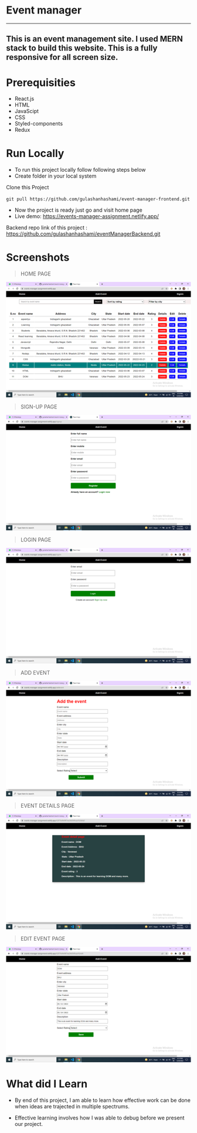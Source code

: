 # Event manager

---

## This is an event management site. I used MERN stack to build this website. This is a fully responsive for all screen size.


# Prerequisities

- React.js
- HTML
- JavaScipt
- CSS 
- Styled-components
- Redux

# Run Locally

- To run this project locally follow following steps below
- Create folder in your local system

Clone this Project

`git pull https://github.com/gulashanhashami/event-manager-frontend.git`

- Now the project is ready just go and visit home page
- Live demo: https://events-manager-assignment.netlify.app/

Backend repo link of this project : https://github.com/gulashanhashami/eventManagerBackend.git

# Screenshots

> HOME PAGE

![homepage](./Images/image3.png)

> SIGN-UP PAGE

![signuppage](./Images/image1.png)


> LOGIN PAGE

![loginpage](./Images/image2.png)


> ADD EVENT

![productpage](./Images/image4.png)


>  EVENT DETAILS PAGE

![detailspage](./Images/image6.png)


> EDIT EVENT PAGE

![edit](./Images/image5.png)


# What did I Learn

- By end of this project, I am able to learn how effective work can be done when ideas are trajected in multiple spectrums.


- Effective learning involves how I was able to debug before we present our project.

